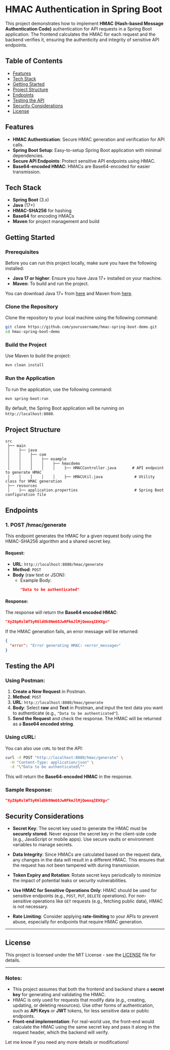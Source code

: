 # HMAC Authentication in Spring Boot

This project demonstrates how to implement **HMAC (Hash-based Message Authentication Code)** authentication for API requests in a Spring Boot application. The frontend calculates the HMAC for each request and the backend verifies it, ensuring the authenticity and integrity of sensitive API endpoints.

## Table of Contents

- [Features](#features)
- [Tech Stack](#tech-stack)
- [Getting Started](#getting-started)
- [Project Structure](#project-structure)
- [Endpoints](#endpoints)
- [Testing the API](#testing-the-api)
- [Security Considerations](#security-considerations)
- [License](#license)

## Features

- **HMAC Authentication**: Secure HMAC generation and verification for API calls.
- **Spring Boot Setup**: Easy-to-setup Spring Boot application with minimal dependencies.
- **Secure API Endpoints**: Protect sensitive API endpoints using HMAC.
- **Base64-encoded HMAC**: HMACs are Base64-encoded for easier transmission.

## Tech Stack

- **Spring Boot** (3.x)
- **Java** (17+)
- **HMAC-SHA256** for hashing
- **Base64** for encoding HMACs
- **Maven** for project management and build

## Getting Started

### Prerequisites

Before you can run this project locally, make sure you have the following installed:

- **Java 17 or higher**: Ensure you have Java 17+ installed on your machine.
- **Maven**: To build and run the project.

You can download Java 17+ from [here](https://adoptopenjdk.net/) and Maven from [here](https://maven.apache.org/download.cgi).

### Clone the Repository

Clone the repository to your local machine using the following command:

```bash
git clone https://github.com/yourusername/hmac-spring-boot-demo.git
cd hmac-spring-boot-demo
```

### Build the Project

Use Maven to build the project:

```bash
mvn clean install
```

### Run the Application

To run the application, use the following command:

```bash
mvn spring-boot:run
```

By default, the Spring Boot application will be running on `http://localhost:8080`.

## Project Structure

```
src
 ├── main
 │    ├── java
 │    │    ├── com
 │    │    │    ├── example
 │    │    │    │    ├── hmacdemo
 │    │    │    │    │    ├── HMACController.java       # API endpoint to generate HMAC
 │    │    │    │    │    ├── HMACUtil.java              # Utility class for HMAC generation
 ├── resources
 │    ├── application.properties                         # Spring Boot configuration file
```

## Endpoints

### 1. **POST /hmac/generate**

This endpoint generates the HMAC for a given request body using the HMAC-SHA256 algorithm and a shared secret key.

#### Request:

- **URL**: `http://localhost:8080/hmac/generate`
- **Method**: `POST`
- **Body** (raw text or JSON):
  - Example Body:
    ```json
    "Data to be authenticated"
    ```

#### Response:

The response will return the **Base64 encoded HMAC**:

```json
"XyZ6pRslWf5yR6ld8k0Nm68JwRPkmJlMjQemxqIEHXg="
```

If the HMAC generation fails, an error message will be returned:

```json
{
  "error": "Error generating HMAC: <error_message>"
}
```

## Testing the API

### Using Postman:

1. **Create a New Request** in Postman.
2. **Method**: `POST`
3. **URL**: `http://localhost:8080/hmac/generate`
4. **Body**: Select **raw** and **Text** in Postman, and input the text data you want to authenticate (e.g., `"Data to be authenticated"`).
5. **Send the Request** and check the response. The HMAC will be returned as a **Base64 encoded string**.

### Using cURL:

You can also use `cURL` to test the API:

```bash
curl -X POST "http://localhost:8080/hmac/generate" \
  -H "Content-Type: application/json" \
  -d "\"Data to be authenticated\""
```

This will return the **Base64-encoded HMAC** in the response.

### Sample Response:

```json
"XyZ6pRslWf5yR6ld8k0Nm68JwRPkmJlMjQemxqIEHXg="
```

## Security Considerations

- **Secret Key**: The secret key used to generate the HMAC must be **securely stored**. Never expose the secret key in the client-side code (e.g., JavaScript or mobile apps). Use secure vaults or environment variables to manage secrets.
  
- **Data Integrity**: Since HMACs are calculated based on the request data, any changes in the data will result in a different HMAC. This ensures that the request has not been tampered with during transmission.

- **Token Expiry and Rotation**: Rotate secret keys periodically to minimize the impact of potential leaks or security vulnerabilities.

- **Use HMAC for Sensitive Operations Only**: HMAC should be used for sensitive endpoints (e.g., `POST`, `PUT`, `DELETE` operations). For non-sensitive operations like `GET` requests (e.g., fetching public data), HMAC is not necessary.

- **Rate Limiting**: Consider applying **rate-limiting** to your APIs to prevent abuse, especially for endpoints that require HMAC generation.

---

## License

This project is licensed under the MIT License - see the [LICENSE](LICENSE) file for details.

---

### Notes:

- This project assumes that both the frontend and backend share a **secret key** for generating and validating the HMAC.
- HMAC is only used for requests that modify data (e.g., creating, updating, or deleting resources). Use other forms of authentication, such as **API Keys** or **JWT** tokens, for less sensitive data or public endpoints.
- **Front-end implementation**: For real-world use, the front-end would calculate the HMAC using the same secret key and pass it along in the request header, which the backend will verify.

Let me know if you need any more details or modifications!
